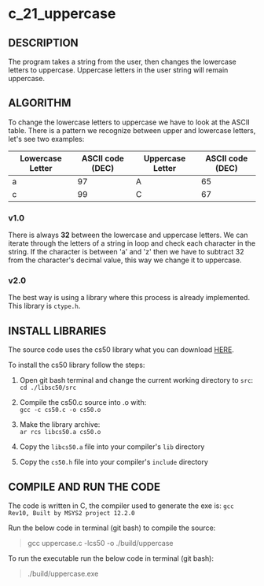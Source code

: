 # c_21_uppercase

## DESCRIPTION

The program takes a string from the user, then changes the lowercase letters to uppercase.
Uppercase letters in the user string will remain uppercase.

## ALGORITHM

To change the lowercase letters to uppercase we have to look at the ASCII table. 
There is a pattern we recognize between upper and lowercase letters, let's see two examples:

| Lowercase Letter 	| ASCII code (DEC)	| Uppercase Letter	| ASCII code (DEC)	|
|-------------------|-------------------|-------------------|-------------------|
| a 			   	| 97				| A					| 65				|
| c					| 99				| C					| 67				|

### v1.0  
There is always __32__ between the lowercase and uppercase letters.
We can iterate through the letters of a string in loop and check each character in the string. If the character is between 'a' and 'z' then we have to subtract 32 from the character's decimal value, this way we change it to uppercase. 

### v2.0  
The best way is using a library where this process is already implemented. This library is `ctype.h`.


## INSTALL LIBRARIES

The source code uses the cs50 library what you can download [HERE](https://github.com/cs50/libcs50).

To install the cs50 library follow the steps:

1. Open git bash terminal and change the current working directory to `src`:   
  `cd ./libsc50/src`

2. Compile the cs50.c source into .o with:  
  `gcc -c cs50.c -o cs50.o`

3. Make the library archive:  
  `ar rcs libcs50.a cs50.o`

4. Copy the `libcs50.a` file into your compiler's `lib` directory

5. Copy the `cs50.h` file into your compiler's `include` directory


## COMPILE AND RUN THE CODE

The code is written in C, the compiler used to generate the exe is: `gcc Rev10, Built by MSYS2 project 12.2.0`

Run the below code in terminal (git bash) to compile the source:

> gcc uppercase.c -lcs50 -o ./build/uppercase

To run the executable run the below code in terminal (git bash):

> ./build/uppercase.exe
